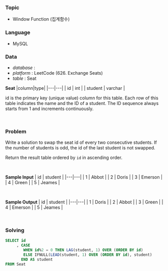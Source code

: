 ### Topic
- Window Function (집계함수)
  
### Language
- MySQL

### Data
- *database* : 
- *platform* : LeetCode (626. Exchange Seats)
- *table* : Seat

**Seat**
|column|type|
|---|---|
| id          | int     |
| student     | varchar |

id is the primary key (unique value) column for this table.
Each row of this table indicates the name and the ID of a student.
The ID sequence always starts from 1 and increments continuously.


<br>

### Problem 
Write a solution to swap the seat id of every two consecutive students. If the number of students is odd, the id of the last student is not swapped.

Return the result table ordered by `id` in ascending order.

<br>

**Sample Input**
| id | student |
|---|---|
| 1  | Abbot   |
| 2  | Doris   |
| 3  | Emerson |
| 4  | Green   |
| 5  | Jeames  |

<br>

**Sample Output**
| id | student |
|---|---|
| 1  | Doris   |
| 2  | Abbot   |
| 3  | Green   |
| 4  | Emerson |
| 5  | Jeames  |

<br>

### Solving
```sql
SELECT id
     , CASE
        WHEN id%2 = 0 THEN LAG(student, 1) OVER (ORDER BY id)
        ELSE IFNULL(LEAD(student, 1) OVER (ORDER BY id), student)
       END AS student
FROM Seat
```

